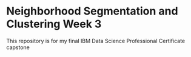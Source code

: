 # Neighborhood Segmentation and Clustering Week 3
This repository is for my final IBM Data Science Professional Certificate capstone
